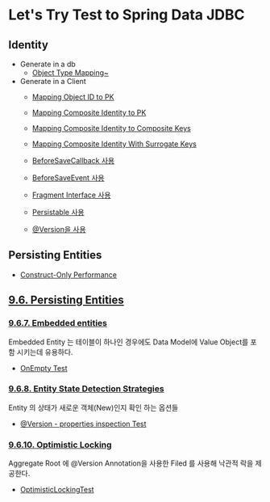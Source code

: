 # Let's Try Test to Spring Data JDBC 


## Identity




- Generate in a db
    - [Object Type Mapping~](src/test/java/masil/example/springdata/jdbc/identity/MappingObjectTypeTest.java)
- Generate in a Client
    - [Mapping Object ID to PK](src/test/java/masil/example/springdata/jdbc/identity/MappingIDToPkTest.java)
    - [Mapping Composite Identity to PK](src/test/java/masil/example/springdata/jdbc/identity/MappingCompositeIDToPKTest.java)
    - [Mapping Composite Identity to Composite Keys](src/test/java/masil/example/springdata/jdbc/identity/MappingCompositeIDToCompositeKeysTest.java)
    - [Mapping Composite Identity With Surrogate Keys](src/test/java/masil/example/springdata/jdbc/identity/MappingCompositeIDWithSurrogateKeys.java)

    - [BeforeSaveCallback 사용](src/test/java/masil/example/springdata/jdbc/identity/from_client/UsingBeforeSaveCallbackTest.java)
    - [BeforeSaveEvent 사용](src/test/java/masil/example/springdata/jdbc/identity/from_client/UsingBeforeSaveEventTest.java)
    - [Fragment Interface 사용](src/test/java/masil/example/springdata/jdbc/identity/from_client/UsingFragmentsInterfaceTest.java)
    - [Persistable 사용](src/test/java/masil/example/springdata/jdbc/identity/from_client/UsingPersistableTest.java)
    - [@Version을 사용](src/test/java/masil/example/springdata/jdbc/identity/from_client/UsingVersionTest.java)
## Persisting Entities
  - [Construct-Only Performance](src/test/java/masil/example/springdata/jdbc/persisting_entities/ConstructorOnlyPerformanceTest.java)



## [9.6. Persisting Entities](https://docs.spring.io/spring-data/jdbc/docs/current/reference/html/#jdbc.entity-persistence)

### [9.6.7. Embedded entities](https://docs.spring.io/spring-data/jdbc/docs/current/reference/html/#jdbc.entity-persistence.embedded-entities)
Embedded Entity 는 테이블이 하나인 경우에도 Data Model에 Value Object를 포함 시키는데 유용하다.

- [OnEmpty Test](src/test/java/masil/example/springdata/jdbc/persisting_entities/embedded_entities/OptionTest.java)

### [9.6.8. Entity State Detection Strategies](https://docs.spring.io/spring-data/jdbc/docs/current/reference/html/#is-new-state-detection)

Entity 의 상태가 새로운 객체(New)인지 확인 하는 옵션들  
 - [@Version - properties inspection Test](src/test/java/masil/example/springdata/jdbc/persisting_entities/VersionPropertiesInspectionTest.java)

### [9.6.10. Optimistic Locking](https://docs.spring.io/spring-data/jdbc/docs/current/reference/html/#jdbc.entity-persistence.optimistic-locking)

Aggregate Root 에 @Version Annotation을 사용한 Filed 를 사용해 낙관적 락을 제공한다. 
- [OptimisticLockingTest](src/test/java/masil/example/springdata/jdbc/persisting_entities/OptimisticLockingTest.java)
